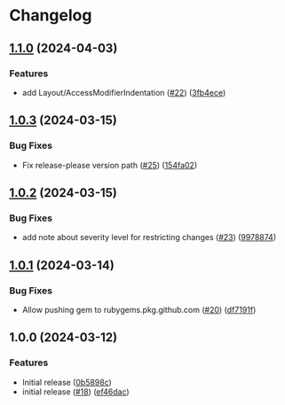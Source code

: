 # Changelog

## [1.1.0](https://github.com/sequra/sequra-style/compare/v1.0.3...v1.1.0) (2024-04-03)


### Features

* add Layout/AccessModifierIndentation ([#22](https://github.com/sequra/sequra-style/issues/22)) ([3fb4ece](https://github.com/sequra/sequra-style/commit/3fb4ecef5ee89e78592f4658b904c84ff98df953))

## [1.0.3](https://github.com/sequra/sequra-style/compare/v1.0.2...v1.0.3) (2024-03-15)


### Bug Fixes

* Fix release-please version path ([#25](https://github.com/sequra/sequra-style/issues/25)) ([154fa02](https://github.com/sequra/sequra-style/commit/154fa02e0f9cbeaa290f0c677b2cf97fcbb908cb))

## [1.0.2](https://github.com/sequra/sequra-style/compare/v1.0.1...v1.0.2) (2024-03-15)


### Bug Fixes

* add note about severity level for restricting changes ([#23](https://github.com/sequra/sequra-style/issues/23)) ([9978874](https://github.com/sequra/sequra-style/commit/99788746845c79e9e7239edd49df1286a9e38a5f))

## [1.0.1](https://github.com/sequra/sequra-style/compare/v1.0.0...v1.0.1) (2024-03-14)


### Bug Fixes

* Allow pushing gem to rubygems.pkg.github.com ([#20](https://github.com/sequra/sequra-style/issues/20)) ([df7191f](https://github.com/sequra/sequra-style/commit/df7191f7f212d416a4531d358b27769d45458cda))

## 1.0.0 (2024-03-12)


### Features

* Initial release ([0b5898c](https://github.com/sequra/sequra-style/commit/0b5898ce8dd54b2570a4eac51d5352c74f484570))
* initial release ([#18](https://github.com/sequra/sequra-style/issues/18)) ([ef46dac](https://github.com/sequra/sequra-style/commit/ef46dac4b7f6e1d6bbe89c155bb673219a0e30ba))
